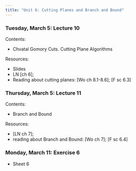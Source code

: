 ```yaml
---
title: "Unit 6: Cutting Planes and Branch and Bound" 
---
```




### Tuesday, March 5: Lecture 10

Contents:
- Chvatal Gomory Cuts. Cutting Plane Algorithms

Resources:
- Slides
- LN [ch 6]; 
- Reading about cutting planes: [Wo ch 8.1-8.6]; [F sc 6.3]



### Thursday, March 5: Lecture 11

Contents:

- Branch and Bound 

Resources:

- [LN ch 7];
- reading about Branch and Bound: [Wo ch 7]; [F sc 6.4]

### Monday, March 11: Exercise 6

- Sheet 6